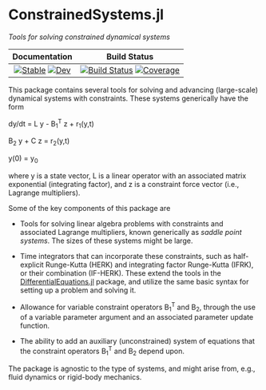 # ConstrainedSystems.jl
_Tools for solving constrained dynamical systems_

| Documentation | Build Status |
|:---:|:---:|
| [![Stable](https://img.shields.io/badge/docs-stable-blue.svg)](https://JuliaIBPM.github.io/ConstrainedSystems.jl/stable) [![Dev](https://img.shields.io/badge/docs-dev-blue.svg)](https://JuliaIBPM.github.io/ConstrainedSystems.jl/dev) | [![Build Status](https://github.com/JuliaIBPM/ConstrainedSystems.jl/workflows/CI/badge.svg)](https://github.com/JuliaIBPM/ConstrainedSystems.jl/actions) [![Coverage](https://codecov.io/gh/JuliaIBPM/ConstrainedSystems.jl/branch/master/graph/badge.svg)](https://codecov.io/gh/JuliaIBPM/ConstrainedSystems.jl) |


This package contains several tools for solving and advancing (large-scale) dynamical systems with constraints. These systems generically have the form 

dy/dt = L y - B<sub>1</sub><sup>T</sup> z + r<sub>1</sub>(y,t)

B<sub>2</sub> y + C z = r<sub>2</sub>(y,t)

y(0) = y<sub>0</sub>

where y is a state vector, L is a linear operator with an associated matrix exponential (integrating factor), and z is a constraint force vector (i.e., Lagrange multipliers).

Some of the key components of this package are

* Tools for solving linear algebra problems with constraints and associated Lagrange multipliers, known generically as *saddle point systems*. The sizes of these systems might be large.

* Time integrators that can incorporate these constraints, such as half-explicit Runge-Kutta (HERK) and integrating factor Runge-Kutta (IFRK), or their combination (IF-HERK). These
extend the tools in the [DifferentialEquations.jl](https://github.com/SciML/DifferentialEquations.jl) package, and utilize the same basic syntax for setting
up a problem and solving it.

* Allowance for variable constraint operators B<sub>1</sub><sup>T</sup> and B<sub>2</sub>,
through the use of a variable parameter argument and an associated parameter update
function.

* The ability to add an auxiliary (unconstrained) system of equations that the
constraint operators B<sub>1</sub><sup>T</sup> and B<sub>2</sub> depend upon.

The package is agnostic to the type of systems, and might arise from, e.g., fluid dynamics or rigid-body mechanics.

